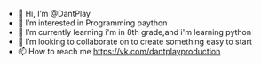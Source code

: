 - 👋 Hi, I’m @DantPlay
- 👀 I’m interested in Programming paython
- 🌱 I’m currently learning i'm in 8th grade,and i'm learning python
- 💞️ I’m looking to collaborate on to create something easy to start
- 📫 How to reach me https://vk.com/dantplayproduction

<!---
murderpav/murderpav is a ✨ special ✨ repository because its `README.md` (this file) appears on your GitHub profile.
You can click the Preview link to take a look at your changes.
--->
